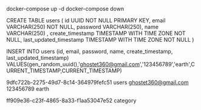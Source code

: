 docker-compose up -d
docker-compose down

CREATE TABLE users (
  id UUID NOT NULL PRIMARY KEY,
  email VARCHAR(250) NOT NULL,
  password VARCHAR(250),
  name VARCHAR(250) ,
  create_timestamp  TIMESTAMP WITH TIME ZONE NOT NULL,
  last_updated_timestamp TIMESTAMP WITH TIME ZONE NOT NULL
)

INSERT INTO users (id, email, password, name, create_timestamp, last_updated_timestamp)
VALUES(gen_random_uuid(),'ghostet360@gmail.com','123456789','earth',CURRENT_TIMESTAMP,CURRENT_TIMESTAMP)

9dfc722b-2275-49d7-8c14-364979fefc51 users
ghostet360@gmail.com
123456789
earth

ff909e36-c23f-4865-8a33-f1aa53047e52 category